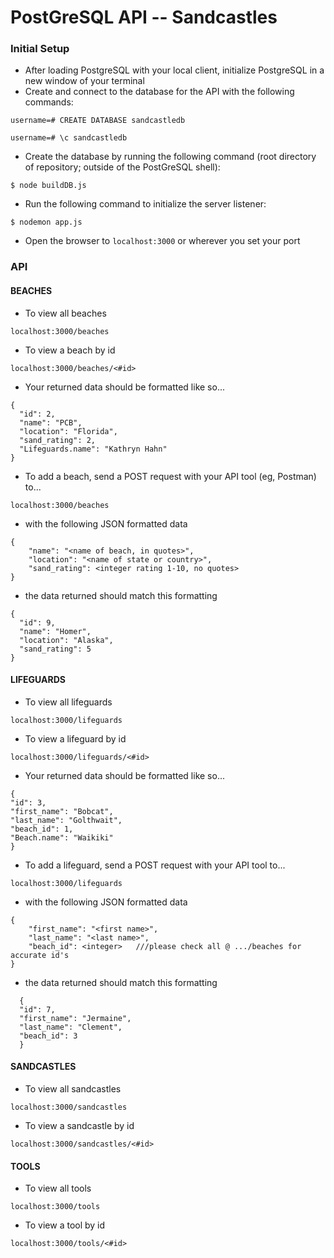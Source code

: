 # PostGreSQL API -- Sandcastles

### Initial Setup
+ After loading PostgreSQL with your local client, initialize PostgreSQL in a new window of your terminal
+ Create and connect to the database for the API with the following commands:
```
username=# CREATE DATABASE sandcastledb

username=# \c sandcastledb
```
+ Create the database by running the following command (root directory of repository; outside of the PostGreSQL shell):
```
$ node buildDB.js
```
+ Run the following command to initialize the server listener:
```
$ nodemon app.js
``` 
+ Open the browser to `localhost:3000` or wherever you set your port

### API
#### BEACHES
+ To view all beaches
```
localhost:3000/beaches
```
+ To view a beach by id
```
localhost:3000/beaches/<#id>
```
  + Your returned data should be formatted like so...
```
{
  "id": 2,
  "name": "PCB",
  "location": "Florida",
  "sand_rating": 2,
  "Lifeguards.name": "Kathryn Hahn"
}
```
+ To add a beach, send a POST request with your API tool (eg, Postman) to...
```
localhost:3000/beaches
```
  + with the following JSON formatted data
  ```
  {
      "name": "<name of beach, in quotes>",
      "location": "<name of state or country>",
      "sand_rating": <integer rating 1-10, no quotes>
  }
  ```
  + the data returned should match this formatting
  ```
  {
    "id": 9,
    "name": "Homer",
    "location": "Alaska",
    "sand_rating": 5
  }
  ```

#### LIFEGUARDS
+ To view all lifeguards
```
localhost:3000/lifeguards
```
+ To view a lifeguard by id
```
localhost:3000/lifeguards/<#id>
```
  + Your returned data should be formatted like so...
```
{
"id": 3,
"first_name": "Bobcat",
"last_name": "Golthwait",
"beach_id": 1,
"Beach.name": "Waikiki"
}
```
+ To add a lifeguard, send a POST request with your API tool to...
```
localhost:3000/lifeguards
```
  + with the following JSON formatted data
  ```
  {
      "first_name": "<first name>",
      "last_name": "<last name>",
      "beach_id": <integer>   ///please check all @ .../beaches for accurate id's
  }
  ```
  + the data returned should match this formatting
  ```
    {
    "id": 7,
    "first_name": "Jermaine",
    "last_name": "Clement",
    "beach_id": 3
    }
  ```

#### SANDCASTLES
+ To view all sandcastles
```
localhost:3000/sandcastles
```
+ To view a sandcastle by id
```
localhost:3000/sandcastles/<#id>
```

#### TOOLS
+ To view all tools
```
localhost:3000/tools
```
+ To view a tool by id
```
localhost:3000/tools/<#id>
```